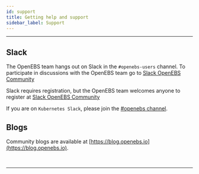 ```yaml
---
id: support
title: Getting help and support
sidebar_label: Support
---
```

------



## Slack

The OpenEBS team hangs out on Slack in the `#openebs-users` channel. To participate in discussions with the OpenEBS team go to <a href="https://openebs.io/join-our-slack-community" target="_blank">Slack OpenEBS Community</a>

Slack requires registration, but the OpenEBS team welcomes anyone to register at <a href="https://openebs.io/join-our-slack-community" target="_blank">Slack OpenEBS Community</a>

If you are on `Kubernetes Slack`, please join the <a href="https://kubernetes.slack.com/messages/openebs/" target="_blank">#openebs channel</a>. 


## Blogs

Community blogs are available at [https://blog.openebs.io](https://blog.openebs.io). 



<br>

<hr>

<br>

